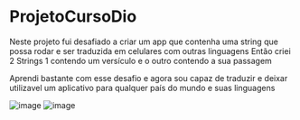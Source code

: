 # ProjetoCursoDio
Neste projeto fui desafiado a criar um app que contenha uma string que possa rodar e ser traduzida em celulares com outras linguagens
Então criei 2 Strings 1 contendo um versículo e o outro contendo a sua passagem 

Aprendi bastante com esse desafio e agora sou capaz de traduzir e deixar utilizavel um aplicativo para qualquer país do mundo e suas linguagens

![image](https://github.com/GlGuimaraes/ProjetoCursoDio/assets/116769796/ad4ce409-0121-4fe9-a60f-685ca377751e)
![image](https://github.com/GlGuimaraes/ProjetoCursoDio/assets/116769796/c7828b94-c124-4f9d-b70b-66760ba697dd)
